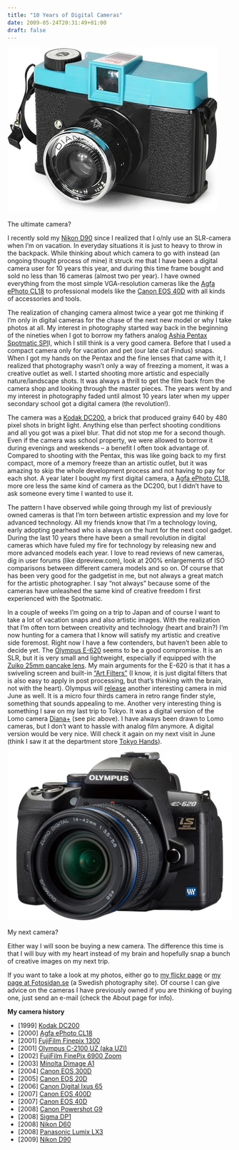 ```yaml
---
title: "10 Years of Digital Cameras"
date: 2009-05-24T20:31:49+01:00
draft: false
---
```


![](/diana-camera.jpg.webp)

The ultimate camera?

I recently sold my [Nikon D90](http://www.dpreview.com/reviews/specs/Nikon/nikon_d90.asp) since I realized that I o/nly use an SLR-camera when I’m on vacation. In everyday situations it is just to heavy to throw in the backpack. While thinking about which camera to go with instead (an ongoing thought process of mine) it struck me that I have been a digital camera user for 10 years this year, and during this time frame bought and sold no less than 16 cameras (almost two per year). I have owned everything from the most simple VGA-resolution cameras like the [Agfa ePhoto CL18](http://www.dpreview.com/reviews/specs/Agfa/agfa_cl18.asp) to professional models like the [Canon EOS 40D](http://www.dpreview.com/reviews/specs/Canon/canon_eos40d.asp) with all kinds of accessories and tools.

The realization of changing camera almost twice a year got me thinking if I’m only in digital cameras for the chase of the next new model or why I take photos at all. My interest in photography started way back in the beginning of the nineties when I got to borrow my fathers analog [Ashia Pentax Spotmatic SPI](http://www.photoethnography.com/ClassicCameras/index-frameset.html?AsahiPentaxSpotmaticSPII.html~mainFrame)I, which I still think is a very good camera. Before that I used a compact camera only for vacation and pet (our late cat Findus) snaps. When I got my hands on the Pentax and the fine lenses that came with it, I realized that photography wasn’t only a way of freezing a moment, it was a creative outlet as well. I started shooting more artistic and especially nature/landscape shots. It was always a thrill to get the film back from the camera shop and looking through the master pieces. The years went by and my interest in photography faded until almost 10 years later when my upper secondary school got a digital camera (the revolution!).

The camera was a [Kodak DC200](http://www.photoethnography.com/ClassicCameras/index-frameset.html?AsahiPentaxSpotmaticSPII.html~mainFrame), a brick that produced grainy 640 by 480 pixel shots in bright light. Anything else than perfect shooting conditions and all you got was a pixel blur. That did not stop me for a second though. Even if the camera was school property, we were allowed to borrow it during evenings and weekends – a benefit I often took advantage of. Compared to shooting with the Pentax, this was like going back to my first compact, more of a memory freeze than an artistic outlet, but it was amazing to skip the whole development process and not having to pay for each shot. A year later I bought my first digital camera, a [Agfa ePhoto CL18](http://www.dpreview.com/reviews/specs/Agfa/agfa_cl18.asp), more ore less the same kind of camera as the DC200, but I didn’t have to ask someone every time I wanted to use it.

The pattern I have observed while going through my list of previously owned cameras is that I’m torn between artistic expression and my love for advanced technology. All my friends know that I’m a technology loving, early adopting gearhead who is always on the hunt for the next cool gadget. During the last 10 years there have been a small revolution in digital cameras which have fuled my fire for technology by releasing new and more advanced models each year. I love to read reviews of new cameras, dig in user forums (like dpreview.com), look at 200% enlargements of ISO comparisons between different camera models and so on. Of course that has been very good for the gadgetist in me, but not always a great match for the artistic photographer. I say “not always” because some of the cameras have unleashed the same kind of creative freedom I first experienced with the Spotmatic.

In a couple of weeks I’m going on a trip to Japan and of course I want to take a lot of vacation snaps and also artistic images. With the realization that I’m often torn between creativity and technology (heart and brain?) I’m now hunting for a camera that I know will satisfy my artistic and creative side foremost. Right now I have a few contenders, but haven’t been able to decide yet. The [Olympus E-620](http://www.dpreview.com/news/0902/09022401olympuse620.asp) seems to be a good compromise. It is an SLR, but it is very small and lightweight, especially if equipped with the [Zuiko 25mm pancake lens](http://www.cameralabs.com/reviews/Olympus_Zuiko_Digital_25mm_pancake/). My main arguments for the E-620 is that it has a swiveling screen and built-in [“Art Filters”](http://www.olympusamerica.com/cpg_section/product.asp?product=1452) (I know, it is just digital filters that is also easy to apply in post processing, but that’s thinking with the brain, not with the heart). Olympus will [release](http://www.dpreview.com/news/0809/08092208olympus_micro_four_thirds.asp) another interesting camera in mid June as well. It is a micro four thirds camera in retro range finder style, something that sounds appealing to me. Another very interesting thing is something I saw on my last trip to Tokyo. It was a digital version of the Lomo camera [Diana+](http://microsites.lomography.com/diana/) (see pic above). I have always been drawn to Lomo cameras, but I don’t want to hassle with analog film anymore. A digital version would be very nice. Will check it again on my next visit in June (think I saw it at the department store [Tokyo Hands](http://www.tokyu-hands.co.jp/)).

![](/olympus-e-620_1.jpg.webp)

My next camera?

Either way I will soon be buying a new camera. The difference this time is that I will buy with my heart instead of my brain and hopefully snap a bunch of creative images on my next trip.

If you want to take a look at my photos, either go to [my flickr page](http://www.flickr.com/photos/emilerl) or [my page at Fotosidan.se](http://www.fotosidan.se/member/view.htm?ID=3932) (a Swedish photography site). Of course I can give advice on the cameras I have previously owned if you are thinking of buying one, just send an e-mail (check the About page for info).

**My camera history**

-   [1999] [Kodak DC200](http://www.dpreview.com/reviews/specs/Kodak/kodak_dc200.asp)
-   [2000] [Agfa ePhoto CL18](http://www.dpreview.com/reviews/specs/Agfa/agfa_cl18.asp)
-   [2001] [FujiFilm Finepix 1300](http://www.dpreview.com/reviews/specs/FujiFilm/fuji_finepix1300.asp)
-   [2001] [Olympus C-2100 UZ (aka UZI)](http://www.dpreview.com/reviews/specs/Olympus/oly_c2100uz.asp)
-   [2002] [FujiFilm FinePix 6900 Zoom](http://www.dpreview.com/reviews/specs/FujiFilm/fuji_finepix6900z.asp)
-   [2003] [Minolta Dimage A1](http://www.dpreview.com/reviews/minoltadimagea1/)
-   [2004] [Canon EOS 300D](http://www.dpreview.com/reviews/specs/Canon/canon_eos300d.asp)
-   [2005] [Canon EOS 20D](http://www.dpreview.com/reviews/specs/Canon/canon_eos20d.asp)
-   [2006] [Canon Digital Ixus 65](http://www.dpreview.com/reviews/specs/Canon/canon_sd630.asp)
-   [2007] [Canon EOS 400D](http://www.dpreview.com/reviews/specs/Canon/canon_eos400d.asp)
-   [2007] [Canon EOS 40D](http://www.dpreview.com/reviews/specs/Canon/canon_eos40d.asp)
-   [2008] [Canon Powershot G9](http://www.dpreview.com/reviews/specs/Canon/canon_g9.asp)
-   [2008] [Sigma DP1](http://www.dpreview.com/reviews/specs/Sigma/sigma_dp1.asp)
-   [2008] [Nikon D60](http://www.dpreview.com/reviews/specs/Nikon/nikon_d60.asp)
-   [2008] [Panasonic Lumix LX3](http://www.dpreview.com/reviews/specs/Panasonic/panasonic_dmclx3.asp)
-   [2009] [Nikon D90](http://www.dpreview.com/reviews/specs/Nikon/nikon_d90.asp)